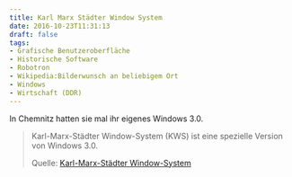 ```yaml
---
title: Karl Marx Städter Window System
date: 2016-10-23T11:31:13
draft: false
tags:
- Grafische Benutzeroberfläche
- Historische Software
- Robotron
- Wikipedia:Bilderwunsch an beliebigem Ort
- Windows
- Wirtschaft (DDR)
---
```


In Chemnitz hatten sie mal ihr eigenes Windows 3.0.

> Karl-Marx-Städter Window-System (KWS) ist eine spezielle Version von Windows 3.0.
>
> Quelle: [Karl-Marx-Städter Window-System](https://de.wikipedia.org/wiki/Karl-Marx-Städter_Window-System)
